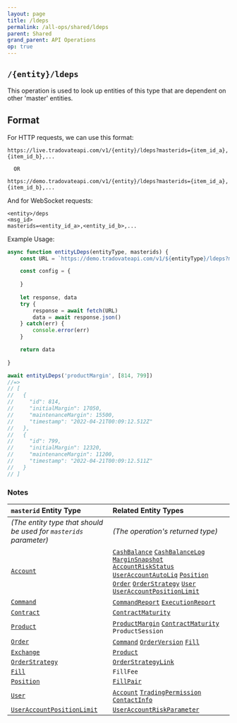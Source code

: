 ```yaml
---
layout: page
title: /ldeps
permalink: /all-ops/shared/ldeps
parent: Shared
grand_parent: API Operations
op: true
---
```

<script>
    window.addEventListener('load', () => {
        const TDV = Symbol.for('tdv-docs');
        window[TDV].defineTryit({
            name: '/ldeps',
            dynamic: true,
            endpoint: '/ldeps',
            method: 'GET',
            query: {
                masterids: 0
            }
        });
        window[TDV].buildCallouts(window[TDV].buildCallouts.defaultAuthWarning);
    });
</script>

## `/{entity}/ldeps`
This operation is used to look up entities of this type that are dependent on other 'master' entities.

## Format
For HTTP requests, we can use this format:

```
https://live.tradovateapi.com/v1/{entity}/ldeps?masterids={item_id_a},{item_id_b},...

  OR

https://demo.tradovateapi.com/v1/{entity}/ldeps?masterids={item_id_a},{item_id_b},...
```

And for WebSocket requests:

```
<entity>/deps
<msg_id>
masterids=<entity_id_a>,<entity_id_b>,...

```

Example Usage:
```js
async function entityLDeps(entityType, masterids) {
    const URL = `https://demo.tradovateapi.com/v1/${entityType}/ldeps?masterids=${masterids.join(',')}`

    const config = {
        
    }
    
    let response, data
    try {
        response = await fetch(URL)
        data = await response.json()
    } catch(err) {
        console.error(err)
    }

    return data
    
}

await entityLDeps('productMargin', [814, 799])
//=>
// [
//   {
//     "id": 814,
//     "initialMargin": 17050,
//     "maintenanceMargin": 15500,
//     "timestamp": "2022-04-21T00:09:12.512Z"
//   },
//   {
//     "id": 799,
//     "initialMargin": 12320,
//     "maintenanceMargin": 11200,
//     "timestamp": "2022-04-21T00:09:12.511Z"
//   }
// ]
```

### Notes

| `masterid` Entity Type | Related Entity Types
|:-------|:---------------------
| *(The entity type that should be used for `masterids` parameter)* | *(The operation's returned type)*
| [`Account`]({{site.baseurl}}/entity-system/entity-index/Account) | [`CashBalance`]({{site.baseurl}}/entity-system/entity-index/CashBalance) [`CashBalanceLog`]({{site.baseurl}}/entity-system/entity-index/CashBalanceLog) [`MarginSnapshot`]({{site.baseurl}}/entity-system/entity-index/MarginSnapshot) [`AccountRiskStatus`]({{site.baseurl}}/entity-system/entity-index/AccountRiskStatus) [`UserAccountAutoLiq`]({{site.baseurl}}/entity-system/entity-index/UserAccountAutoLiq) [`Position`]({{site.baseurl}}/entity-system/entity-index/Position) [`Order`]({{site.baseurl}}/entity-system/entity-index/Order) [`OrderStrategy`]({{site.baseurl}}/entity-system/entity-index/OrderStrategy) [`User`]({{site.baseurl}}/entity-system/entity-index/User) [`UserAccountPositionLimit`]({{site.baseurl}}/entity-system/entity-index/UserAccountPositionLimit) 
| [`Command`]({{site.baseurl}}/entity-system/entity-index/Command) | [`CommandReport`]({{site.baseurl}}/entity-system/entity-index/CommandReport) [`ExecutionReport`]({{site.baseurl}}/entity-system/entity-index/ExecutionReport)
| [`Contract`]({{site.baseurl}}/entity-system/entity-index/Contract) | [`ContractMaturity`]({{site.baseurl}}/entity-system/entity-index/ContractMaturity)
| [`Product`]({{site.baseurl}}/entity-system/entity-index/Product) | [`ProductMargin`]({{site.baseurl}}/entity-system/entity-index/ProductMargin) [`ContractMaturity`]({{site.baseurl}}/entity-system/entity-index/ContractMaturity) `ProductSession`
| [`Order`]({{site.baseurl}}/entity-system/entity-index/Order) | [`Command`]({{site.baseurl}}/entity-system/entity-index/Command) [`OrderVersion`]({{site.baseurl}}/entity-system/entity-index/OrderVersion) [`Fill`]({{site.baseurl}}/entity-system/entity-index/Fill)
| [`Exchange`]({{site.baseurl}}/entity-system/entity-index/Exchange) | [`Product`]({{site.baseurl}}/entity-system/entity-index/Product)
| [`OrderStrategy`]({{site.baseurl}}/entity-system/entity-index/OrderStrategy) | [`OrderStrategyLink`]({{site.baseurl}}/entity-system/entity-index/OrderStrategyLink)
| [`Fill`]({{site.baseurl}}/entity-system/entity-index/Fill) | `FillFee` 
| [`Position`]({{site.baseurl}}/entity-system/entity-index/Position) | [`FillPair`]({{site.baseurl}}/entity-system/entity-index/FillPair)
| [`User`]({{site.baseurl}}/entity-system/entity-index/User) | [`Account`]({{site.baseurl}}/entity-system/entity-index/Account) [`TradingPermission`]({{site.baseurl}}/entity-system/entity-index/TradingPermission) [`ContactInfo`]({{site.baseurl}}/entity-system/entity-index/ContactInfo)
| [`UserAccountPositionLimit`]({{site.baseurl}}/entity-system/entity-index/UserAccountPositionLimit) | [`UserAccountRiskParameter`]({{site.baseurl}}/entity-system/entity-index/UserAccountRiskParameter)
